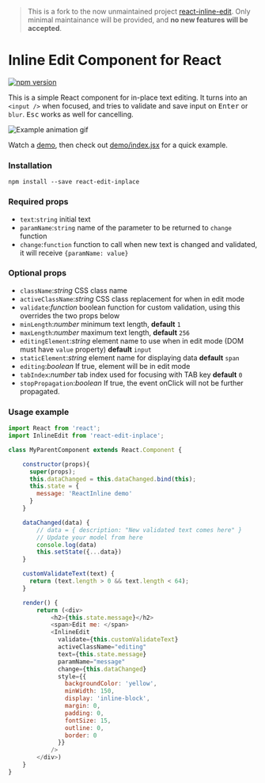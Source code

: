 > This is a fork to the now unmaintained project [react-inline-edit](https://github.com/kaivi/ReactInlineEdit).
> Only minimal maintainance will be provided, and __no new features will be accepted__. 

# Inline Edit Component for React

[![npm version](https://badge.fury.io/js/react-edit-inplace.svg)](https://badge.fury.io/js/react-edit-inplace) 

This is a simple React component for in-place text editing. It turns into an `<input />` when focused, and tries to validate and save input on <kbd>Enter</kbd> or `blur`. <kbd>Esc</kbd> works as well for cancelling.

![Example animation gif](http://i.imgur.com/8vig5m1.gif)

Watch a [demo](http://htmlpreview.github.io/?https://github.com/dkwingsmt/ReactInlineEdit/blob/master/demo/index.html), then check out [demo/index.jsx](demo/index.jsx) for a quick example.

### Installation

`npm install --save react-edit-inplace`

### Required props
- `text`:`string` initial text
- `paramName`:`string` name of the parameter to be returned to `change` function
- `change`:`function` function to call when new text is changed and validated, it will receive `{paramName: value}`

### Optional props
- `className`:_string_ CSS class name
- `activeClassName`:_string_ CSS class replacement for when in edit mode
- `validate`:_function_ boolean function for custom validation, using this overrides the two props below
- `minLength`:_number_ minimum text length, **default** `1`
- `maxLength`:_number_ maximum text length, **default** `256`
- `editingElement`:_string_ element name to use when in edit mode (DOM must have `value` property) **default** `input`
- `staticElement`:_string_ element name for displaying data **default** `span`
- `editing`:_boolean_ If true, element will be in edit mode
- `tabIndex`:_number_ tab index used for focusing with TAB key **default** `0`
- `stopPropagation`:_boolean_ If true, the event onClick will not be further propagated.

### Usage example
```javascript
import React from 'react';
import InlineEdit from 'react-edit-inplace';

class MyParentComponent extends React.Component {

    constructor(props){
      super(props);
      this.dataChanged = this.dataChanged.bind(this);
      this.state = {
        message: 'ReactInline demo'
      }
    }

    dataChanged(data) {
        // data = { description: "New validated text comes here" }
        // Update your model from here
        console.log(data)
        this.setState({...data})
    }

    customValidateText(text) {
      return (text.length > 0 && text.length < 64);
    }

    render() {
        return (<div>
            <h2>{this.state.message}</h2>
            <span>Edit me: </span>
            <InlineEdit
              validate={this.customValidateText}
              activeClassName="editing"
              text={this.state.message}
              paramName="message"
              change={this.dataChanged}
              style={{
                backgroundColor: 'yellow',
                minWidth: 150,
                display: 'inline-block',
                margin: 0,
                padding: 0,
                fontSize: 15,
                outline: 0,
                border: 0
              }}
            />
        </div>)
    }
}
```
